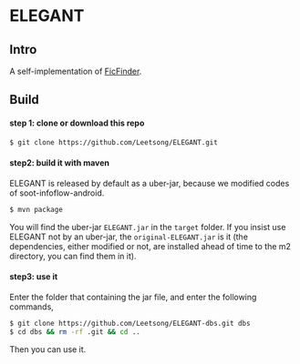 # ELEGANT

## Intro

A self-implementation of [FicFinder](http://sccpu2.cse.ust.hk/ficfinder/index.html).

## Build

#### step 1: clone or download this repo

```bash
$ git clone https://github.com/Leetsong/ELEGANT.git
```

#### step2: build it with maven

ELEGANT is released by default as a uber-jar, because we modified codes of soot-infoflow-android.

``` bash
$ mvn package
```

You will find the uber-jar `ELEGANT.jar` in the `target` folder. If you insist use ELEGANT not
by an uber-jar, the `original-ELEGANT.jar` is it (the dependencies, either modified or not,
are installed ahead of time to the m2 directory, you can find them in it).

#### step3: use it

Enter the folder that containing the jar file, and enter the following commands,

```bash
$ git clone https://github.com/Leetsong/ELEGANT-dbs.git dbs
$ cd dbs && rm -rf .git && cd ..
```

Then you can use it.